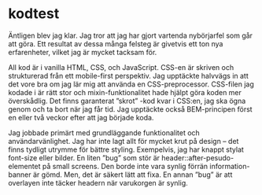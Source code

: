 # kodtest

Äntligen blev jag klar. Jag tror att jag har gjort vartenda nybörjarfel som går att göra. Ett resultat av dessa många felsteg är givetvis ett ton nya erfarenheter, vilket jag är mycket tacksam för. 

All kod är i vanilla HTML, CSS, och JavaScript. CSS-en är skriven och strukturerad från ett mobile-first perspektiv. Jag upptäckte halvvägs in att det vore bra om jag lär mig att använda en CSS-preprocessor. CSS-filen jag kodade i är rätt stor och mixin-funktionalitet hade hjälpt göra koden mer överskådlig. Det finns garanterat ”skrot” -kod kvar i CSS:en, jag ska ögna genom och ta bort när jag får tid. Jag upptäckte också BEM-principen först en eller två veckor efter att jag började koda. 

Jag jobbade primärt med grundläggande funktionalitet och användarvänlighet.  Jag har inte lagt allt för mycket krut på design – det finns tydligt utrymme för bättre styling. Exempelvis, jag har knappt stylat font-size eller bilder. En liten ”bug” som stör är header::after-pesudo-elementet på small screens. Den borde inte vara synlig förrän information-banner är gömd. Men, det är säkert lätt att fixa. En annan ”bug” är att overlayen inte täcker headern när varukorgen är synlig. 
